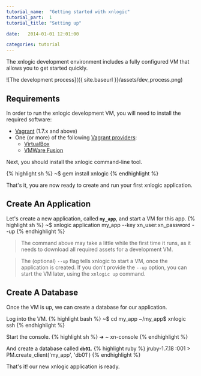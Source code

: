```yaml
---
tutorial_name:  "Getting started with xnlogic"
tutorial_part:  1
tutorial_title: "Setting up"

date:   2014-01-01 12:01:00

categories: tutorial
---
```


The xnlogic development environment includes a fully configured VM that allows you to get started quickly. 

![The development process]({{ site.baseurl }}/assets/dev_process.png)


## Requirements

In order to run the xnlogic development VM, you will need to install the required software:

 * [Vagrant](https://www.vagrantup.com/) (1.7.x and above)
 * One (or more) of the following [Vagrant providers](https://docs.vagrantup.com/v2/getting-started/providers.html):
   * [VirtualBox](https://www.virtualbox.org/) 
   * [VMWare Fusion](http://www.vmware.com/products/fusion)

Next, you should install the xnlogic command-line tool.

{% highlight sh %}
~$ gem install xnlogic
{% endhighlight %}

That's it, you are now ready to create and run your first xnlogic application.

## Create An Application

Let's create a new application, called __`my_app`__, and start a VM for this app.
{% highlight sh %}
~$ xnlogic application my_app --key xn_user:xn_password --up
{% endhighlight %}

> The command above may take a little while the first time it runs, as it needs to download all required assets for a development VM.

> The (optional) `--up` flag tells xnlogic to start a VM, once the application is created. If you don't provide the `--up` option, you can start the VM later, using the `xnlogic up` command.

## Create A Database

Once the VM is up, we can create a database for our application.

Log into the VM.
{% highlight bash %}
~$ cd my_app
~/my_app$ xnlogic ssh
{% endhighlight %}

Start the console.
{% highlight sh %}
➜  ~  xn-console
{% endhighlight %}

And create a database called __`db01`__.
{% highlight ruby %}
jruby-1.7.18 :001 > PM.create_client('my_app', 'db01')
{% endhighlight %}


That's it! our new xnlogic application is ready.
